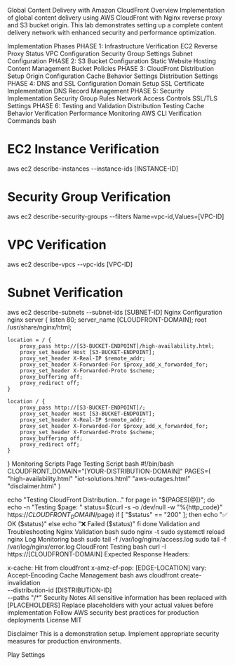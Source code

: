 Global Content Delivery with Amazon CloudFront
Overview
Implementation of global content delivery using AWS CloudFront with Nginx reverse proxy and S3 bucket origin. This lab demonstrates setting up a complete content delivery network with enhanced security and performance optimization.

Implementation Phases
PHASE 1: Infrastructure Verification
EC2 Reverse Proxy Status
VPC Configuration
Security Group Settings
Subnet Configuration
PHASE 2: S3 Bucket Configuration
Static Website Hosting
Content Management
Bucket Policies
PHASE 3: CloudFront Distribution Setup
Origin Configuration
Cache Behavior Settings
Distribution Settings
PHASE 4: DNS and SSL Configuration
Domain Setup
SSL Certificate Implementation
DNS Record Management
PHASE 5: Security Implementation
Security Group Rules
Network Access Controls
SSL/TLS Settings
PHASE 6: Testing and Validation
Distribution Testing
Cache Behavior Verification
Performance Monitoring
AWS CLI Verification Commands
bash
# EC2 Instance Verification
aws ec2 describe-instances --instance-ids [INSTANCE-ID]

# Security Group Verification
aws ec2 describe-security-groups --filters Name=vpc-id,Values=[VPC-ID]

# VPC Verification
aws ec2 describe-vpcs --vpc-ids [VPC-ID]

# Subnet Verification
aws ec2 describe-subnets --subnet-ids [SUBNET-ID]
Nginx Configuration
nginx
server {
    listen 80;
    server_name [CLOUDFRONT-DOMAIN];
    root /usr/share/nginx/html;

    location = / {
        proxy_pass http://[S3-BUCKET-ENDPOINT]/high-availability.html;
        proxy_set_header Host [S3-BUCKET-ENDPOINT];
        proxy_set_header X-Real-IP $remote_addr;
        proxy_set_header X-Forwarded-For $proxy_add_x_forwarded_for;
        proxy_set_header X-Forwarded-Proto $scheme;
        proxy_buffering off;
        proxy_redirect off;
    }

    location / {
        proxy_pass http://[S3-BUCKET-ENDPOINT]/;
        proxy_set_header Host [S3-BUCKET-ENDPOINT];
        proxy_set_header X-Real-IP $remote_addr;
        proxy_set_header X-Forwarded-For $proxy_add_x_forwarded_for;
        proxy_set_header X-Forwarded-Proto $scheme;
        proxy_buffering off;
        proxy_redirect off;
    }
}
Monitoring Scripts
Page Testing Script
bash
#!/bin/bash
CLOUDFRONT_DOMAIN="[YOUR-DISTRIBUTION-DOMAIN]"
PAGES=(
    "high-availability.html"
    "iot-solutions.html"
    "aws-outages.html"
    "disclaimer.html"
)

echo "Testing CloudFront Distribution..."
for page in "${PAGES[@]}"; do
    echo -n "Testing $page: "
    status=$(curl -s -o /dev/null -w "%{http_code}" https://$CLOUDFRONT_DOMAIN/$page)
    if [ "$status" == "200" ]; then
        echo "✅ OK ($status)"
    else
        echo "❌ Failed ($status)"
    fi
done
Validation and Troubleshooting
Nginx Validation
bash
sudo nginx -t
sudo systemctl reload nginx
Log Monitoring
bash
sudo tail -f /var/log/nginx/access.log
sudo tail -f /var/log/nginx/error.log
CloudFront Testing
bash
curl -I https://[CLOUDFRONT-DOMAIN]
Expected Response Headers:

x-cache: Hit from cloudfront
x-amz-cf-pop: [EDGE-LOCATION]
vary: Accept-Encoding
Cache Management
bash
aws cloudfront create-invalidation \
    --distribution-id [DISTRIBUTION-ID] \
    --paths "/*"
Security Notes
All sensitive information has been replaced with [PLACEHOLDERS]
Replace placeholders with your actual values before implementation
Follow AWS security best practices for production deployments
License
MIT

Disclaimer
This is a demonstration setup. Implement appropriate security measures for production environments.


Play
Settings
